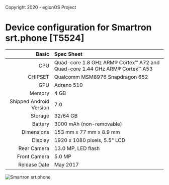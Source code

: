 Copyright 2020 - egionOS Project

Device configuration for Smartron srt.phone [T5524]
===================================================

Basic   | Spec Sheet
-------:|:-------------------------
CPU     | Quad-core 1.8 GHz ARM® Cortex™ A72 and Quad-core 1.44 GHz ARM® Cortex™ A53
CHIPSET | Qualcomm MSM8976 Snapdragon 652
GPU     | Adreno 510
Memory  | 4 GB
Shipped Android Version | 7.0
Storage | 32/64 GB
Battery | 3000 mAh (non-removable)
Dimensions | 153 mm x 77 mm x 8.9 mm
Display | 1920 x 1080 pixels, 5.5" LCD
Rear Camera  | 13.0 MP, LED flash
Front Camera | 5.0 MP
Release Date | May 2017

![Smartron srt.phone](http://drop.ndtv.com/TECH/product_database/images/db_srtphone_1_4139_800X600_58201751748PM.jpg "Smartron srt.phone")
